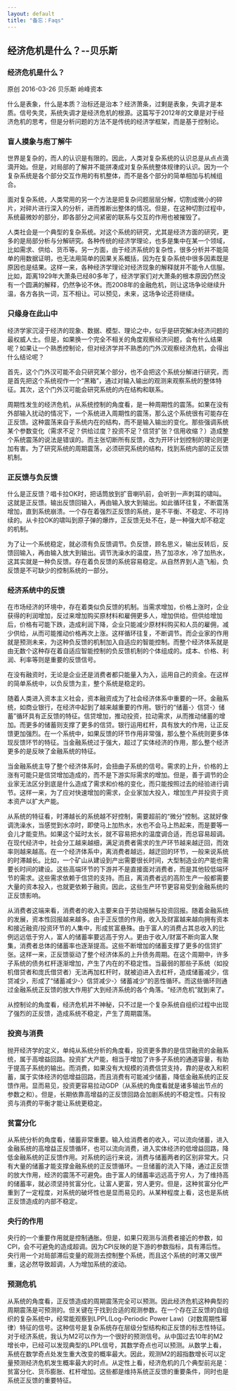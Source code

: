 ```yaml
---
layout: default
title: "备忘：Faqs"
---
```

## 经济危机是什么？--贝乐斯

### 经济危机是什么？
原创 2016-03-26 贝乐斯 岭峰资本

什么是表象，什么是本质？治标还是治本？经济萧条，过剩是表象，失调才是本质。信号失灵，系统失调才是经济危机的根源。这篇写于2012年的文章是对于经济危机的思考，但是分析问题的方法不是传统的经济学框架，而是基于控制论。


### 盲人摸象与庖丁解牛

世界是复杂的，而人的认识是有限的。因此，人类对复杂系统的认识总是从点点滴滴开始。但是，对局部的了解并不能拼凑成对复杂系统整体规律的认识。因为一个复杂系统是各个部分交互作用的有机整体，而不是各个部分的简单相加与机械组合。


面对复杂系统，人类常用的另一个方法是把复杂问题层层分解，切割成微小的碎片，对碎片进行深入的分析，进而推断出整体的情况。但是，在这种切割过程中，系统最微妙的部分，即各部分之间紧密的联系与交互的作用也被摧毁了。


人类社会是一个典型的复杂系统。对这个系统的研究，尤其是经济方面的研究，更多的是局部分析与分解研究。各种传统的经济学理论，也多是集中在某一个领域，比如需求、供给、货币等。另一方面，由于经济系统的复杂性，很多分析并不能简单的用数据证明，也无法用简单的因果关系概括，因为在复杂系统中很多因素既是原因也是结果。这样一来，各种经济学理论对经济现象的解释就并不能令人信服。比如，距离1929年大萧条已经80多年了，经济学家们对大萧条的根本原因仍然没有一个圆满的解释，仍然争论不休。而2008年的金融危机，则让这场争论继续升温，各方各执一词，互不相让。可以预见，未来，这场争论还将继续。


### 只缘身在此山中

经济学家沉浸于经济的现象、数据、模型、理论之中，似乎是研究解决经济问题的最权威人士。但是，如果换一个完全不相关的角度观察经济问题，会有什么结果呢？如果让一个熟悉控制论，但对经济学并不熟悉的门外汉观察经济危机，会得出什么结论呢？


首先，这个门外汉可能不会只研究某个部分，也不会把这个系统分解进行研究，而是首先把这个系统视作一个“黑箱”，通过对输入输出的观测来观察系统的整体特征。其次，这个门外汉可能会研究系统的内在结构和联系。


周期性发生的经济危机，从系统控制的角度看，是一种周期性的震荡。如果在没有外部输入扰动的情况下，一个系统进入周期性的震荡，那么这个系统很有可能存在正反馈。这种震荡来自于系统内在的结构，而不是输入输出的变化。那些强调系统某个参数变化（需求不足？供给过度？投资不足？信贷扩张？信用收缩？）造成整个系统震荡的说法是错误的。而主张切断所有反馈，改为开环计划控制的理论则更加有害。为了研究系统的周期震荡，必须研究系统的结构，找到系统内部的正反馈机制。


### 正反馈与负反馈

什么是正反馈？唱卡拉OK时，把话筒放到扩音喇叭前，会听到一声刺耳的啸叫。这就是正反馈。输出反馈回输入，再由输入放大到输出。如此循环往复，不断震荡增加，直到系统崩溃。一个存在着强烈正反馈的系统，是不平衡、不稳定、不可持续的。从卡拉OK的啸叫到原子弹的爆炸，正反馈无处不在，是一种强大却不稳定的机制。


为了让一个系统稳定，就必须有负反馈调节。负反馈，顾名思义，输出反转后，反馈回输入，再由输入放大到输出。调节洗澡水的温度，热了加凉水，冷了加热水，这其实就是一种负反馈。存在着负反馈的系统容易稳定。从自然界到人造飞船，负反馈是不可缺少的控制系统的一部分。


### 经济系统中的反馈


在市场经济的环境中，存在着类似负反馈的机制。当需求增加，价格上涨时，企业获得的利润增加，反过来增加购买原材料和雇佣更多人，增加供给。但供给增加后，价格有可能下跌，造成利润下降，企业只能减少原材料购买和人员的雇佣，减少供给，从而可能推动价格再次上涨。这样循环往复，不断调节。而企业家的作用就是预测未来，为这种负反馈的机制加入自适应的智能控制。而整个经济体系就是由无数个这种存在着自适应智能控制的负反馈机制的个体组成的。成本、价格、利润、利率等则是重要的反馈信号。



在没有融资时，无论是企业还是消费者都只能量入为入，运用自己的资金。在这样的简单系统中，以负反馈为主，整个系统是稳定的。


随着人类进入资本主义社会，资本融资成为了社会经济体系中重要的一环。金融系统，如商业银行，在经济中起到了越来越重要的作用。银行的“储蓄-〉信贷-〉储蓄”循环具有正反馈的特征。信贷增加，推动投资，拉动需求，从而推动储蓄的增加。而更多的储蓄则支撑了更多的信贷。银行运用杠杆，具有放大的作用，让正反馈更加强烈。在一个系统中，如果反馈的环节作用非常强，那么整个系统则更多体现反馈环节的特征。当金融系统过于强大，超过了实体经济的作用，那么整个经济更多的是反映了金融系统的特征。



当金融系统主导了整个经济体系时，会扭曲子系统的信号。需求的上升，价格的上涨有可能只是信贷增加造成的，而不是下游实际需求的增加。但是，善于调节的企业家无法区分到底是什么造成了需求和价格的变化，而只能按照过去的经验进行调节。这样一来，为了应对快速增加的需求，企业家加大投入，增加生产并投资于资本资产以扩大产能。


从系统的特征看，时滞越长的系统越不好控制，需要超前的“微分”控制。这就好像调洗澡水，当感觉到水凉时，即使马上加热水，水也不会马上热起来，而是要等一会儿才能变热。如果这个延时太长，就不容易把水的温度调合适，而总容易超调。在现代经济中，社会分工越来越细，满足消费者需求的生产环节越来越迂回，而效率则越来越高。在一个经济体系中，离消费者越远，越迂回的环节，一般来说系统的时滞越长。比如，一个矿山从建设到产出需要很长时间，大型制造业的产能也需要长时间的建设。这些高端环节的下游并不是直接面对消费者，而是其他较低端环节的需求。这些需求依赖于信贷的支持。而且，离消费者远的高阶生产一般都需要大量的资本投入，也就更依赖于融资。因此，这些生产环节更容易受到金融系统的正反馈影响。


从消费者这端来看，消费者的收入主要来自于劳动报酬与投资回报。随着金融系统的发展，资本性回报越来越多。由于正反馈的作用，收入及财富越来越向拥有资本和接近融资/投资环节的人集中，形成贫富悬殊。由于富人的消费占其总收入的比例远远低于穷人，富人的储蓄率要远高于穷人。更由于收入/财富不断向富人聚集，消费者总体的储蓄率也逐渐提高。这些不断增加的储蓄支撑了更多的信贷扩张。这样一来，正反馈驱动了整个经济体系的上升债务周期。在这个周期中，许多子系统的债务杠杆逐渐增加，产生了内在的不稳定性。当最弱的那些子系统（如投机借贷者和庞氏借贷者）无法再加杠杆时，就被迫进入去杠杆，造成储蓄减少，信贷减少，形成了“储蓄减少-〉信贷减少-〉储蓄减少”的恶性循环。而这些循环则通过金融系统正反馈的放大作用扩大到经济系统的各个角落。“经济危机”就到来了。


从控制论的角度看，经济危机并不神秘，只不过是一个复杂系统自组织过程中出现了强烈的正反馈，造成系统不稳定，产生了周期震荡。


### 投资与消费

抛开经济学的定义，单纯从系统分析的角度看，投资更多靠的是信贷融资的金融系统，属于高增益回路。投资扩大产能，相当于增加了许多子系统的通道容量，有助于提高子系统的输出。而消费，如果没有大规模的消费信贷支持，靠的是收入和积蓄，属于实体经济的低增益回路，而且消费有可能减少储蓄，降低金融系统的正反馈作用。显而易见，投资更容易拉动GDP（从系统的角度看就是诸多输出节点的参数之和）。但是，长期依靠高增益的正反馈回路会加剧系统的不稳定性。只有投资与消费的平衡才能让系统更稳定。


### 贫富分化

从系统分析的角度看，储蓄非常重要。输入给消费者的收入，可以流向储蓄，进入金融系统的高增益正反馈循环，也可以流向消费，进入实体经济的低增益回路，降低金融系统的正反馈作用。对系统的运行来说，消费与储蓄两者的区别非常大。只有大量的储蓄才能支撑金融系统的正反馈循环。一旦储蓄的流入下降，通过正反馈的放大作用，经济的震荡不可避免。由于富人的储蓄率远远高于穷人，为了维持高的储蓄率，就必须坚持贫富分化，让富人更富，穷人更穷。但是，这种贫富分化严重到了一定程度，对系统的破坏性也是显而易见的。从某种程度上看，这也是系统正反馈造成的内部不稳定。


### 央行的作用

央行的一个重要作用就是控制通胀。但是，如果只观测与消费者接近的参数，如CPI，会不可避免的造成超调。因为CPI反映的是下游的参数指标，具有滞后性。央行用一个对局部滞后变量的观测去控制整个系统，而且这个系统的时滞又很严重，这必然导致超调，人为增加系统的波动。

### 预测危机

从系统的角度看，正反馈造成的周期震荡完全可以预测。因此经济危机这种典型的周期震荡是可预测的。但关键在于找到合适的观测参数。在一个存在正反馈的自组织的复杂系统中，经常能观察到LPPL(Log-Periodic Power Law)（对数周期性幂律）特征的信号。这种信号是复杂系统存在层级分型结构和正反馈的标志性特征。对于经济系统，我认为M2可以作为一个很好的预测信号。从中国过去10年的M2增长中，已经可以发现典型的LPPL信号，其数学奇点也可以预测。从数学上看，系统在数学奇点处发生重大改变的概率最大。因此，观测M2的超指数增长可以定量预测经济危机发生概率最大的时点。从定性上看，经济危机的几个典型前兆是：贫富分化、货币膨胀、杠杆增加。这些都是维持系统正反馈的重要条件，同时也是系统正反馈的重要特征。


<!-- Blog Comments -->
<div class="media">
  <!-- UY BEGIN -->
  <div id="uyan_frame">
  </div>
  <script type="text/javascript" src="http://v2.uyan.cc/code/uyan.js?uid=1511840">
  </script>
  <!-- UY END -->
</div>
